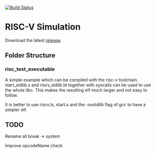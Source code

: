 [![Build Status](https://travis-ci.com/gafert/RISC-V-Simulation.svg?branch=master)](https://travis-ci.com/gafert/RISC-V-Simulation)

# RISC-V Simulation

Download the latest [release](https://github.com/gafert/RISC-V-Simulation/releases).

## Folder Structure

### risc_test_executable

A simple example which can be compiled with the risc-v toolchain.
start_stdlib.s and riscv_stdlib.ld together with syscalls can be used to use the whole libc.
This makes the resulting elf much larger and not easy to follow.

It is better to use riscv.ls, start.s and the -nostdlib flag of gcc to have a simpler elf.


## TODO

Rename all break -> system

Improve opcodeName check


